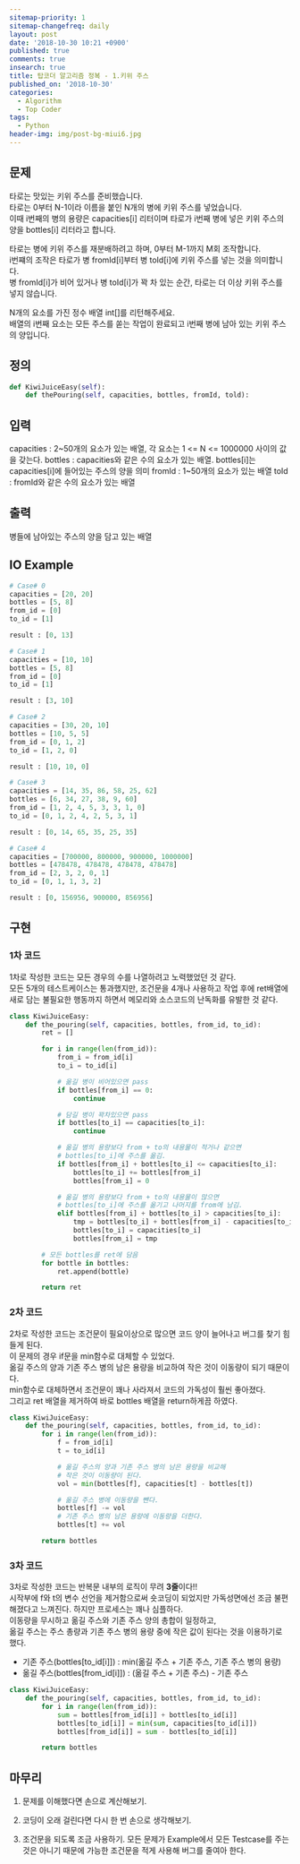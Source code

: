 ```yaml
---
sitemap-priority: 1
sitemap-changefreq: daily
layout: post
date: '2018-10-30 10:21 +0900'
published: true
comments: true
insearch: true
title: 탑코더 알고리즘 정복 - 1.키위 주스
published_on: '2018-10-30'
categories:
  - Algorithm
  - Top Coder
tags:
  - Python
header-img: img/post-bg-miui6.jpg
---
```


## 문제
타로는 맛있는 키위 주스를 준비했습니다.  
타로는 0부터 N-1이라 이름을 붙인 N개의 병에 키위 주스를 넣었습니다.  
이때 i번째의 병의 용량은 capacities[i] 리터이며 타로가 i번째 병에 넣은 키위 주스의 양을 bottles[i] 리터라고 합니다.

타로는 병에 키위 주스를 재분배하려고 하며, 0부터 M-1까지 M회 조작합니다.  
i번쨰의 조작은 타로가 병 fromId[i]부터 병 toId[i]에 키위 주스를 넣는 것을 의미합니다.  
병 fromId[i]가 비어 있거나 병 toId[i]가 꽉 차 있는 순간, 타로는 더 이상 키위 주스를 넣지 않습니다.

N개의 요소를 가진 정수 배열 int[]를 리턴해주세요.  
배열의 i번째 요소는 모든 주스를 쏟는 작업이 완료되고 i번째 병에 남아 있는 키위 주스의 양입니다.

## 정의
```py
def KiwiJuiceEasy(self):
	def thePouring(self, capacities, bottles, fromId, told):
```

## 입력
capacities : 2~50개의 요소가 있는 배열, 각 요소는 1 <= N <= 1000000 사이의 값을 갖는다.
bottles : capacities와 같은 수의 요소가 있는 배열. bottles[i]는 capacities[i]에 들어있는 주스의 양을 의미
fromId : 1~50개의 요소가 있는 배열
toId : fromId와 같은 수의 요소가 있는 배열

## 출력
병들에 남아있는 주스의 양을 담고 있는 배열

## IO Example
```py
# Case# 0
capacities = [20, 20]
bottles = [5, 8]
from_id = [0]
to_id = [1]

result : [0, 13]

# Case# 1
capacities = [10, 10]
bottles = [5, 8]
from_id = [0]
to_id = [1]

result : [3, 10]

# Case# 2
capacities = [30, 20, 10]
bottles = [10, 5, 5]
from_id = [0, 1, 2]
to_id = [1, 2, 0]

result : [10, 10, 0]

# Case# 3
capacities = [14, 35, 86, 58, 25, 62]
bottles = [6, 34, 27, 38, 9, 60]
from_id = [1, 2, 4, 5, 3, 3, 1, 0]
to_id = [0, 1, 2, 4, 2, 5, 3, 1]

result : [0, 14, 65, 35, 25, 35]

# Case# 4
capacities = [700000, 800000, 900000, 1000000]
bottles = [478478, 478478, 478478, 478478]
from_id = [2, 3, 2, 0, 1]
to_id = [0, 1, 1, 3, 2]

result : [0, 156956, 900000, 856956]
```

## 구현

### 1차 코드
1차로 작성한 코드는 모든 경우의 수를 나열하려고 노력했었던 것 같다.  
모든 5개의 테스트케이스는 통과했지만,
조건문을 4개나 사용하고 작업 후에 ret배열에 새로 담는 불필요한 행동까지 하면서 메모리와 소스코드의 난독화를 유발한 것 같다.

```py
class KiwiJuiceEasy:
    def the_pouring(self, capacities, bottles, from_id, to_id):
        ret = []

        for i in range(len(from_id)):
            from_i = from_id[i]
            to_i = to_id[i]

            # 옮길 병이 비어있으면 pass
            if bottles[from_i] == 0:
                continue

            # 담길 병이 꽉차있으면 pass
            if bottles[to_i] == capacities[to_i]:
                continue

            # 옮길 병의 용량보다 from + to의 내용물이 적거나 같으면 
            # bottles[to_i]에 주스를 옮김.
            if bottles[from_i] + bottles[to_i] <= capacities[to_i]:
                bottles[to_i] += bottles[from_i]
                bottles[from_i] = 0

            # 옮길 병의 용량보다 from + to의 내용물이 많으면 
            # bottles[to_i]에 주스를 옮기고 나머지를 from에 남김.
            elif bottles[from_i] + bottles[to_i] > capacities[to_i]:
                tmp = bottles[to_i] + bottles[from_i] - capacities[to_i]
                bottles[to_i] = capacities[to_i]
                bottles[from_i] = tmp

        # 모든 bottles를 ret에 담음
        for bottle in bottles:
            ret.append(bottle)

        return ret
```

### 2차 코드
2차로 작성한 코드는 조건문이 필요이상으로 많으면 코드 양이 늘어나고 버그를 찾기 힘들게 된다.  
이 문제의 경우 if문을 min함수로 대체할 수 있었다.  
옮길 주스의 양과 기존 주스 병의 남은 용량을 비교하여 작은 것이 이동량이 되기 때문이다.  
min함수로 대체하면서 조건문이 꽤나 사라져서 코드의 가독성이 훨씬 좋아졌다.  
그리고 ret 배열을 제거하여 바로 bottles 배열을 return하게끔 하였다.

```py
class KiwiJuiceEasy:
    def the_pouring(self, capacities, bottles, from_id, to_id):
        for i in range(len(from_id)):
            f = from_id[i]
            t = to_id[i]

            # 옮길 주스의 양과 기존 주스 병의 남은 용량을 비교해 
            # 작은 것이 이동량이 된다.
            vol = min(bottles[f], capacities[t] - bottles[t])

            # 옮길 주스 병에 이동량을 뺀다.
            bottles[f] -= vol
            # 기존 주스 병의 남은 용량에 이동량을 더한다.
            bottles[t] += vol

        return bottles
```

### 3차 코드
3차로 작성한 코드는 반복문 내부의 로직이 무려 **3줄**이다!!  
시작부에 f와 t의 변수 선언을 제거함으로써 숏코딩이 되었지만 가독성면에선 조금 불편해졌다고 느껴진다.
하지만 프로세스는 꽤나 심플하다.  
이동량을 무시하고 옮길 주스와 기존 주스 양의 총합이 일정하고,  
옮길 주스는 주스 총량과 기존 주스 병의 용량 중에 작은 값이 된다는 것을 이용하기로 했다.  

- 기존 주스(bottles[to_id[i]]) : min(옮길 주스 + 기존 주스, 기존 주스 병의 용량)
- 옮길 주스(bottles[from_id[i]]) : (옮길 주스 + 기존 주스) - 기존 주스

```py
class KiwiJuiceEasy:
    def the_pouring(self, capacities, bottles, from_id, to_id):
        for i in range(len(from_id)):
            sum = bottles[from_id[i]] + bottles[to_id[i]]
            bottles[to_id[i]] = min(sum, capacities[to_id[i]])
            bottles[from_id[i]] = sum - bottles[to_id[i]]

        return bottles
```

## 마무리
1. 문제를 이해했다면 손으로 계산해보기.
2. 코딩이 오래 걸린다면 다시 한 번 손으로 생각해보기.

3. 조건문을 되도록 조금 사용하기.
모든 문제가 Example에서 모든 Testcase를 주는 것은 아니기 때문에 가능한 조건문을 적게 사용해 버그를 줄여아 한다.





